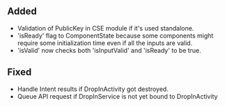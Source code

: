 [//]: # (This file will be used for the release notes on GitHub when publishing.)
[//]: # (Types of changes: `Added` `Changed` `Deprecated` `Removed` `Fixed` `Security`)
[//]: # (Example:)
[//]: # (### Added)
[//]: # ( - New payment method)
[//]: # ( ### Changed)
[//]: # ( - DropIn service's package changed from `com.adyen.dropin` to `com.adyen.dropin.services`)
[//]: # ( ### Deprecated)
[//]: # ( - Configurations public constructor are deprecated, please use each Configuration's builder to make a Configuration object)

## Added
- Validation of PublicKey in CSE module if it's used standalone.
- 'isReady' flag to ComponentState because some components might require some initialization time even if all the inputs are valid.
- 'isValid' now checks both 'isInputValid' and 'isReady' to be true.

## Fixed
- Handle Intent results if DropInActivity got destroyed.
- Queue API request if DropInService is not yet bound to DropInActivity




